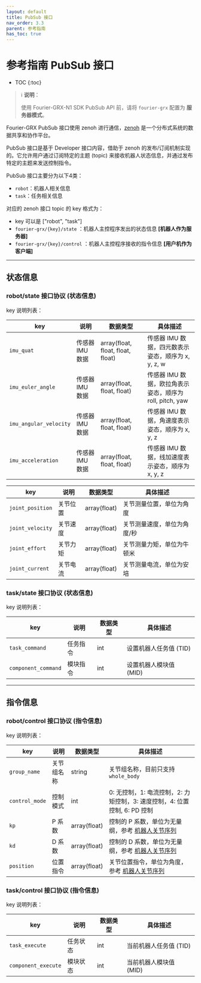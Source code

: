 ```yaml
---
layout: default
title: PubSub 接口
nav_order: 3.3
parent: 参考指南
has_toc: true
---
```


# 参考指南 PubSub 接口

* TOC
{:toc}

> ℹ️ **说明**：
> 
> 使用 Fourier-GRX-N1 SDK PubSub API 前，请将 `fourier-grx` 配置为 **服务器模式**。

Fourier-GRX PubSub 接口使用 zenoh 进行通信，[zenoh](https://zenoh.io/) 是一个分布式系统的数据共享和协作平台。

PubSub 接口是基于 Developer 接口内容，借助于 zenoh 的发布/订阅机制实现的。它允许用户通过订阅特定的主题 (topic) 来接收机器人状态信息，并通过发布特定的主题来发送控制指令。

PubSub 接口主要分为以下4类：

- `robot`：机器人相关信息
- `task`：任务相关信息

对应的 zenoh 接口 topic 的 key 格式为：

- key 可以是 ["robot", "task"]
- `fourier-grx/{key}/state` ：机器人主控程序发出的状态信息 **[机器人作为服务器]**
- `fourier-grx/{key}/control` ：机器人主控程序接收的指令信息 **[用户机作为客户端]**

---

## 状态信息

### robot/state 接口协议 (状态信息)

key 说明列表：

| key                    | 说明         | 数据类型                              | 具体描述                                    |
|------------------------|------------|-----------------------------------|-----------------------------------------|
| `imu_quat`             | 传感器 IMU 数据 | array(float, float, float, float) | 传感器 IMU 数据，四元数表示姿态，顺序为 x, y, z, w       |
| `imu_euler_angle`      | 传感器 IMU 数据 | array(float, float, float)        | 传感器 IMU 数据，欧拉角表示姿态，顺序为 roll, pitch, yaw |
| `imu_angular_velocity` | 传感器 IMU 数据 | array(float, float, float)        | 传感器 IMU 数据，角速度表示姿态，顺序为 x, y, z          |
| `imu_acceleration`     | 传感器 IMU 数据 | array(float, float, float)        | 传感器 IMU 数据，线加速度表示姿态，顺序为 x, y, z         |

| key              | 说明   | 数据类型         | 具体描述           |
|------------------|------|--------------|----------------|
| `joint_position` | 关节位置 | array(float) | 关节测量位置，单位为角度   |
| `joint_velocity` | 关节速度 | array(float) | 关节测量速度，单位为角度/秒 |
| `joint_effort`   | 关节力矩 | array(float) | 关节测量力矩，单位为牛顿米  |
| `joint_current`  | 关节电流 | array(float) | 关节测量电流，单位为安培   |

### task/state 接口协议 (状态信息)

key 说明列表：

| key                 | 说明   | 数据类型 | 具体描述           |
|---------------------|------|------|----------------|
| `task_command`      | 任务指令 | int  | 设置机器人任务值 (TID) |
| `component_command` | 模块指令 | int  | 设置机器人模块值 (MID) |

---

## 指令信息

### robot/control 接口协议 (指令信息)

key 说明列表：

| key            | 说明    | 数据类型         | 具体描述                                                                        |
|----------------|-------|--------------|-----------------------------------------------------------------------------|
| `group_name`   | 关节组名称 | string       | 关节组名称，目前只支持 `whole_body`                                                    |
| `control_mode` | 控制模式  | int          | 0: 无控制，1: 电流控制，2: 力矩控制，3: 速度控制，4: 位置控制, 6: PD 控制                            |
| `kp`           | P 系数  | array(float) | 控制的 P 系数，单位为无量纲，参考 [机器人关节序列](/fourier-grx-N1/docs/reference/joint_sequence) |
| `kd`           | D 系数  | array(float) | 控制的 D 系数，单位为无量纲，参考 [机器人关节序列](/fourier-grx-N1/docs/reference/joint_sequence) |
| `position`     | 位置指令  | array(float) | 关节位置指令，单位为角度，参考 [机器人关节序列](/fourier-grx-N1/docs/reference/joint_sequence)    |

### task/control 接口协议 (指令信息)

key 说明列表：

| key                 | 说明   | 数据类型 | 具体描述           |
|---------------------|------|------|----------------|
| `task_execute`      | 任务状态 | int  | 当前机器人任务值 (TID) |
| `component_execute` | 模块状态 | int  | 当前机器人模块值 (MID) |
